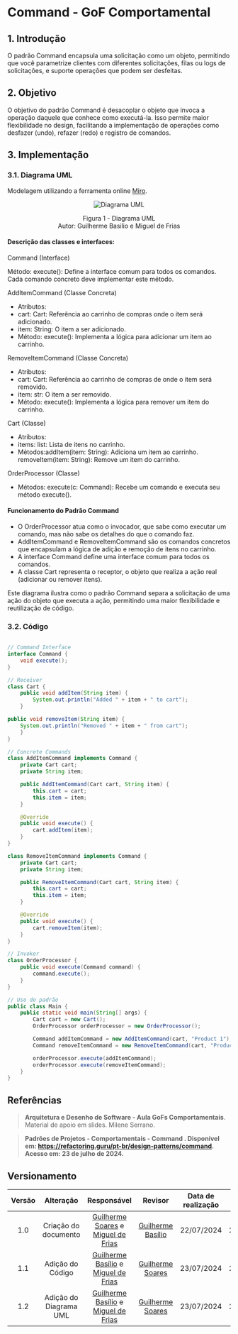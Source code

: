 # Command - GoF Comportamental

## 1. Introdução

O padrão Command encapsula uma solicitação como um objeto, permitindo que você parametrize clientes com diferentes solicitações, filas ou logs de solicitações, e suporte operações que podem ser desfeitas.

## 2. Objetivo

O objetivo do padrão Command é desacoplar o objeto que invoca a operação daquele que conhece como executá-la. Isso permite maior flexibilidade no design, facilitando a implementação de operações como desfazer (undo), refazer (redo) e registro de comandos.

## 3. Implementação


### 3.1. Diagrama UML
Modelagem utilizando a ferramenta online [Miro](https://miro.com/app/board/).

<div align = "center"><img src="https://raw.githubusercontent.com/UnBArqDsw2024-1/2024.1_G7_My_Market/GuilhermeS_Miguel_GuilhermeB/Entrega03/docs/Imagens/Diagramas/DiagramaCommand.png" alt="Diagrama UML">
<p>Figura 1 - Diagrama UML<br> Autor: Guilherme Basilio e Miguel de Frias</p></div>


#### Descrição das classes e interfaces:

Command (Interface)

Método: execute(): Define a interface comum para todos os comandos. Cada comando concreto deve implementar este método.


AddItemCommand (Classe Concreta)

- Atributos:
- cart: Cart: Referência ao carrinho de compras onde o item será adicionado.
- item: String: O item a ser adicionado.
- Método: execute(): Implementa a lógica para adicionar um item ao carrinho.

RemoveItemCommand (Classe Concreta)

- Atributos:
- cart: Cart: Referência ao carrinho de compras de onde o item será removido.
- item: str: O item a ser removido.
- Método: execute(): Implementa a lógica para remover um item do carrinho.

Cart (Classe)

- Atributos:
- items: list: Lista de itens no carrinho.
- Métodos:addItem(item: String): Adiciona um item ao carrinho. removeItem(item: String): Remove um item do carrinho. 

OrderProcessor (Classe)

- Métodos: execute(c: Command): Recebe um comando e executa seu método execute().

#### Funcionamento do Padrão Command

- O OrderProcessor atua como o invocador, que sabe como executar um comando, mas não sabe os detalhes do que o comando faz.
- AddItemCommand e RemoveItemCommand são os comandos concretos que encapsulam a lógica de adição e remoção de itens no carrinho.
- A interface Command define uma interface comum para todos os comandos.
- A classe Cart representa o receptor, o objeto que realiza a ação real (adicionar ou remover itens).

Este diagrama ilustra como o padrão Command separa a solicitação de uma ação do objeto que executa a ação, permitindo uma maior flexibilidade e reutilização de código.

### 3.2. Código
```java

// Command Interface
interface Command {
    void execute();
}

// Receiver
class Cart {
    public void addItem(String item) {
        System.out.println("Added " + item + " to cart");
    }

public void removeItem(String item) {
    System.out.println("Removed " + item + " from cart");
    }
}

// Concrete Commands
class AddItemCommand implements Command {
    private Cart cart;
    private String item;

    public AddItemCommand(Cart cart, String item) {
        this.cart = cart;
        this.item = item;
    }

    @Override
    public void execute() {
        cart.addItem(item);
    }
}

class RemoveItemCommand implements Command {
    private Cart cart;
    private String item;

    public RemoveItemCommand(Cart cart, String item) {
        this.cart = cart;
        this.item = item;
    }

    @Override
    public void execute() {
        cart.removeItem(item);
    }
}

// Invoker
class OrderProcessor {
    public void execute(Command command) {
        command.execute();
    }
}

// Uso do padrão
public class Main {
    public static void main(String[] args) {
        Cart cart = new Cart();
        OrderProcessor orderProcessor = new OrderProcessor();

        Command addItemCommand = new AddItemCommand(cart, "Product 1");
        Command removeItemCommand = new RemoveItemCommand(cart, "Product 1");

        orderProcessor.execute(addItemCommand);
        orderProcessor.execute(removeItemCommand);
    }
}
```

## Referências

> **Arquitetura e Desenho de Software - Aula GoFs Comportamentais**. Material de apoio em slides. Milene Serrano.

> **Padrões de Projetos - Comportamentais - Command . Disponível em: <https://refactoring.guru/pt-br/design-patterns/command>. Acesso em: 23 de julho de 2024.**

## Versionamento

| Versão | Alteração |  Responsável  | Revisor | Data de realização | Data de revisão |
| :------: | :---: | :-----: | :----: | :----: | :-----: |
| 1.0 | Criação do documento | [Guilherme Soares](https://github.com/GuilhermeSoaress) e [Miguel de Frias](https://github.com/migueldefrias) | [Guilherme Basílio](https://github.com/GuilhermeBES) | 22/07/2024 | 22/07/2024 |
| 1.1 | Adição do Código | [Guilherme Basílio](https://github.com/GuilhermeBES) e [Miguel de Frias](https://github.com/migueldefrias) | [Guilherme Soares](https://github.com/GuilhermeSoaress)| 23/07/2024 | 24/07/2024 |
| 1.2 | Adição do Diagrama UML | [Guilherme Basílio](https://github.com/GuilhermeBES) e [Miguel de Frias](https://github.com/migueldefrias) | [Guilherme Soares](https://github.com/GuilhermeSoaress)| 23/07/2024 | 24/07/2024 |